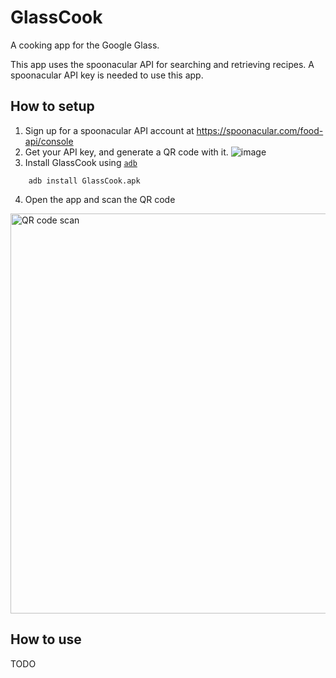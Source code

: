 # GlassCook
A cooking app for the Google Glass.

This app uses the spoonacular API for searching and retrieving recipes. A spoonacular API key is needed to use this app.
## How to setup
1. Sign up for a spoonacular API account at <a href="https://spoonacular.com/food-api/console">https://spoonacular.com/food-api/console</a>
2. Get your API key, and generate a QR code with it.
![image](https://github.com/user-attachments/assets/bdb0cc62-674f-4fc7-9d97-7bdf9c00816e)
3. Install GlassCook using [`adb`](https://developer.android.com/tools/help/adb.html)
```
    adb install GlassCook.apk
```
4. Open the app and scan the QR code
   
  <img width="640" alt="QR code scan" src="https://github.com/user-attachments/assets/d93eca4c-6ca0-4b96-b28c-d61bed8b6e3e" />

## How to use
TODO
